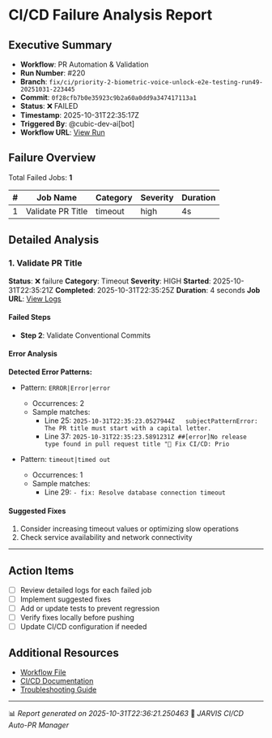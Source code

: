 # CI/CD Failure Analysis Report

## Executive Summary

- **Workflow**: PR Automation & Validation
- **Run Number**: #220
- **Branch**: `fix/ci/priority-2-biometric-voice-unlock-e2e-testing-run49-20251031-223445`
- **Commit**: `0f28cfb7b0e35923c9b2a60a0dd9a347417113a1`
- **Status**: ❌ FAILED
- **Timestamp**: 2025-10-31T22:35:17Z
- **Triggered By**: @cubic-dev-ai[bot]
- **Workflow URL**: [View Run](https://github.com/drussell23/JARVIS-AI/actions/runs/18986813057)

## Failure Overview

Total Failed Jobs: **1**

| # | Job Name | Category | Severity | Duration |
|---|----------|----------|----------|----------|
| 1 | Validate PR Title | timeout | high | 4s |

## Detailed Analysis

### 1. Validate PR Title

**Status**: ❌ failure
**Category**: Timeout
**Severity**: HIGH
**Started**: 2025-10-31T22:35:21Z
**Completed**: 2025-10-31T22:35:25Z
**Duration**: 4 seconds
**Job URL**: [View Logs](https://github.com/drussell23/JARVIS-AI/actions/runs/18986813057/job/54232162279)

#### Failed Steps

- **Step 2**: Validate Conventional Commits

#### Error Analysis

**Detected Error Patterns:**

- Pattern: `ERROR|Error|error`
  - Occurrences: 2
  - Sample matches:
    - Line 25: `2025-10-31T22:35:23.0527944Z   subjectPatternError: The PR title must start with a capital letter.`
    - Line 37: `2025-10-31T22:35:23.5891231Z ##[error]No release type found in pull request title "🚨 Fix CI/CD: Prio`

- Pattern: `timeout|timed out`
  - Occurrences: 1
  - Sample matches:
    - Line 29: `- fix: Resolve database connection timeout`

#### Suggested Fixes

1. Consider increasing timeout values or optimizing slow operations
2. Check service availability and network connectivity

---

## Action Items

- [ ] Review detailed logs for each failed job
- [ ] Implement suggested fixes
- [ ] Add or update tests to prevent regression
- [ ] Verify fixes locally before pushing
- [ ] Update CI/CD configuration if needed

## Additional Resources

- [Workflow File](.github/workflows/)
- [CI/CD Documentation](../../docs/ci-cd/)
- [Troubleshooting Guide](../../docs/troubleshooting/)

---

📊 *Report generated on 2025-10-31T22:36:21.250463*
🤖 *JARVIS CI/CD Auto-PR Manager*
